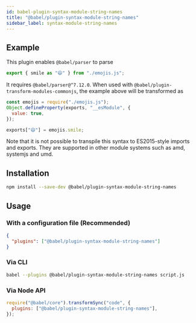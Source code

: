```yaml
---
id: babel-plugin-syntax-module-string-names
title: "@babel/plugin-syntax-module-string-names"
sidebar_label: syntax-module-string-names
---
```


## Example

This plugin enables `@babel/parser` to parse

```js title="JavaScript"
export { smile as "😄" } from "./emojis.js";
```

It requires `@babel/parser@^7.12.0`. When used with `@babel/plugin-transform-modules-commonjs`, the example above will be transformed as

```js title="JavaScript"
const emojis = require("./emojis.js");
Object.defineProperty(exports, "__esModule", {
  value: true,
});

exports["😄"] = emojis.smile;
```

Note that it is not possible to transpile this syntax to ES2015-style imports and exports. They are supported in other module systems such as amd, systemjs and umd.

## Installation

```sh title="Shell"
npm install --save-dev @babel/plugin-syntax-module-string-names
```

## Usage

### With a configuration file (Recommended)

```json title="babel.config.json"
{
  "plugins": ["@babel/plugin-syntax-module-string-names"]
}
```

### Via CLI

```sh title="Shell"
babel --plugins @babel/plugin-syntax-module-string-names script.js
```

### Via Node API

```js title="JavaScript"
require("@babel/core").transformSync("code", {
  plugins: ["@babel/plugin-syntax-module-string-names"],
});
```
